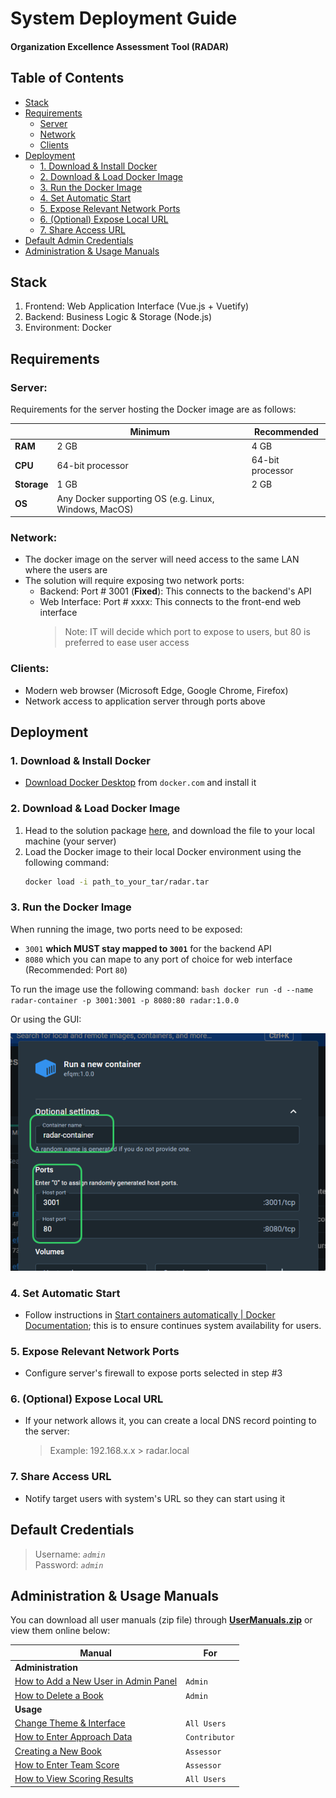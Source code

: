 # System Deployment Guide

#### Organization Excellence Assessment Tool (RADAR)

## Table of Contents

- [Stack](#stack)
- [Requirements](#requirements)
  - [Server](#server)
  - [Network](#network)
  - [Clients](#clients)
- [Deployment](#deployment)
  - [1. Download & Install Docker](#1-download--install-docker)
  - [2. Download & Load Docker Image](#2-download--load-docker-image)
  - [3. Run the Docker Image](#3-run-the-docker-image)
  - [4. Set Automatic Start](#4-set-automatic-start)
  - [5. Expose Relevant Network Ports](#5-expose-relevant-network-ports)
  - [6. (Optional) Expose Local URL](#6-optional-expose-local-url)
  - [7. Share Access URL](#7-share-access-url)
- [Default Admin Credentials](#default-credentials)
- [Administration & Usage Manuals](#administration--usage-manuals)

## Stack

1. Frontend: Web Application Interface (Vue.js + Vuetify)
2. Backend: Business Logic & Storage (Node.js)
3. Environment: Docker

## Requirements

### Server:

Requirements for the server hosting the Docker image are as follows:

|             | Minimum                                               | Recommended      |
| ----------- | ----------------------------------------------------- | ---------------- |
| **RAM**     | 2 GB                                                  | 4 GB             |
| **CPU**     | 64-bit processor                                      | 64-bit processor |
| **Storage** | 1 GB                                                  | 2 GB             |
| **OS**      | Any Docker supporting OS (e.g. Linux, Windows, MacOS) |

### Network:

- The docker image on the server will need access to the same LAN where the users are
- The solution will require exposing two network ports:
  - Backend: Port # 3001 (**Fixed**): This connects to the backend's API
  - Web Interface: Port # xxxx: This connects to the front-end web interface
    > Note: IT will decide which port to expose to users, but 80 is preferred to ease user access

### Clients:

- Modern web browser (Microsoft Edge, Google Chrome, Firefox)
- Network access to application server through ports above

## Deployment

### 1. Download & Install Docker

- [Download Docker Desktop](https://www.docker.com/products/docker-desktop/) from `docker.com` and install it

### 2. Download & Load Docker Image

1. Head to the solution package [here](https://netorgft5795324-my.sharepoint.com/:u:/g/personal/jack_tbc-me_com/EQLQMa5d6FJAqBy7QXSGd1QBDw89PdCU_50bGCro7BKFzA?e=sF2CQk), and download the file to your local machine (your server)
2. Load the Docker image to their local Docker environment using the following command:
   ```bash
   docker load -i path_to_your_tar/radar.tar
   ```

### 3. Run the Docker Image

When running the image, two ports need to be exposed:

- `3001` **which MUST stay mapped to `3001`** for the backend API
- `8080` which you can mape to any port of choice for web interface (Recommended: Port `80`)

To run the image use the following command:
`bash
	docker run -d --name radar-container -p 3001:3001 -p 8080:80 radar:1.0.0
	`

Or using the GUI:

![docker-run-config.png](.images/run-docker-config.png)

### 4. Set Automatic Start

- Follow instructions in [Start containers automatically | Docker Documentation](https://docs.docker.com/config/containers/start-containers-automatically/); this is to ensure continues system availability for users.

### 5. Expose Relevant Network Ports

- Configure server's firewall to expose ports selected in step #3

### 6. (Optional) Expose Local URL

- If your network allows it, you can create a local DNS record pointing to the server:
  > Example: 192.168.x.x > radar.local

### 7. Share Access URL

- Notify target users with system's URL so they can start using it

## Default Credentials

> Username: _`admin`_  
> Password: _`admin`_

## Administration & Usage Manuals

You can download all user manuals (zip file) through **[UserManuals.zip](manual/UserManuals.zip)** or view them online below:

| Manual                                                                                                              | For           |
| ------------------------------------------------------------------------------------------------------------------- | ------------- |
| **Administration**                                                                                                  |
| [How to Add a New User in Admin Panel](manual/Admin%20-%20How%20to%20Add%20a%20New%20User%20in%20Admin%20Panel.pdf) | `Admin`       |
| [How to Delete a Book](manual/Admin%20-%20How%20Delete%20a%20Book.pdf)                                              | `Admin`       |
| **Usage**                                                                                                           |
| [Change Theme & Interface](manual/All%20Users%20-%20Change%20Theme%20&%20Interface.pdf)                             | `All Users`   |
| [How to Enter Approach Data](manual/Contributor%20-%20How%20to%20Enter%20Approach%20Data.pdf)                       | `Contributor` |
| [Creating a New Book](manual/Assessor%20-%20Creating%20a%20New%20Book.pdf)                                          | `Assessor`    |
| [How to Enter Team Score](manual/Assessor%20-%20How%20to%20Enter%20Team%20Score.pdf)                                | `Assessor`    |
| [How to View Scoring Results](manual/All%20Users%20-%20How%20to%20View%20Scoring%20Results.pdf)                     | `All Users`   |
